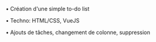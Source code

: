 • Création d'une simple to-do list 

• Techno: HTML/CSS, VueJS

• Ajouts de tâches, changement de colonne, suppression
